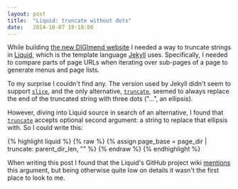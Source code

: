 ```yaml
---
layout: post
title:  "Liquid: truncate without dots"
date:   2014-10-07 19:18:00
---
```

While building [the new DIGImend website][digimend] I needed a way to truncate
strings in [Liquid][shopify-liquid], which is the template language
[Jekyll][jekyll] uses. Specifically, I needed to compare parts of page URLs
when iterating over sub-pages of a page to generate menus and page lists.

To my surprise I couldn't find any. The version used by Jekyll didn't seem to
support [`slice`][liquid-slice], and the only alternative,
[`truncate`][liquid-truncate], seemed to always replace the end of the
truncated string with three dots ("...", an ellipsis).

However, diving into Liquid source in search of an alternative, I found that
[`truncate`][liquid-truncate] accepts optional second argument: a string to
replace that ellipsis with. So I could write this:

{% highlight liquid %}
{% raw %}
{% assign page_base = page_dir | truncate: parent_dir_len, "" %}
{% endraw %}
{% endhighlight %}

When writing this post I found that the Liquid's GitHub project wiki
[mentions][liquid-wiki-filters] this argument, but being otherwise quite low
on details it wasn't the first place to look to me.

[digimend]:             http://digimend.github.io
[shopify-liquid]:       http://docs.shopify.com/themes/liquid-documentation/basics
[jekyll]:               http://jekyllrb.com
[liquid-slice]:         http://docs.shopify.com/themes/liquid-documentation/filters/string-filters#slice
[liquid-truncate]:      http://docs.shopify.com/themes/liquid-documentation/filters/string-filters#truncate
[liquid-wiki-filters]:  https://github.com/Shopify/liquid/wiki/Liquid-for-Designers#standard-filters
